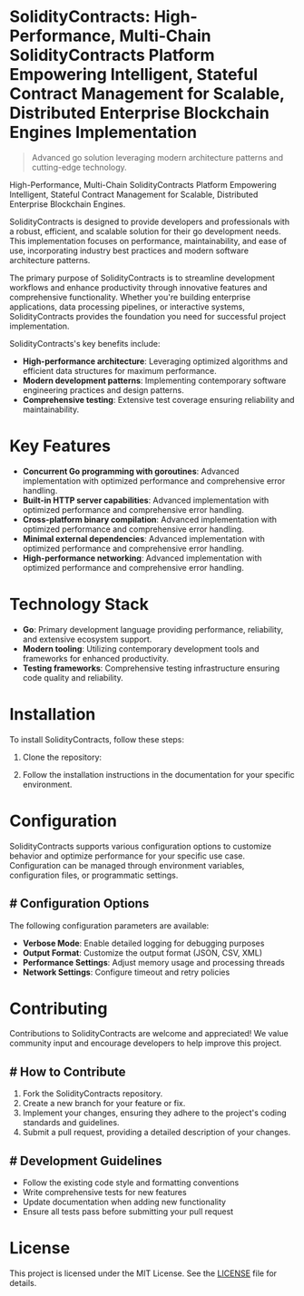 <!-- fallback_SolidityContracts_20251001203511_52214 -->

# SolidityContracts: High-Performance, Multi-Chain SolidityContracts Platform Empowering Intelligent, Stateful Contract Management for Scalable, Distributed Enterprise Blockchain Engines Implementation
> Advanced go solution leveraging modern architecture patterns and cutting-edge technology.

High-Performance, Multi-Chain SolidityContracts Platform Empowering Intelligent, Stateful Contract Management for Scalable, Distributed Enterprise Blockchain Engines.

SolidityContracts is designed to provide developers and professionals with a robust, efficient, and scalable solution for their go development needs. This implementation focuses on performance, maintainability, and ease of use, incorporating industry best practices and modern software architecture patterns.

The primary purpose of SolidityContracts is to streamline development workflows and enhance productivity through innovative features and comprehensive functionality. Whether you're building enterprise applications, data processing pipelines, or interactive systems, SolidityContracts provides the foundation you need for successful project implementation.

SolidityContracts's key benefits include:

* **High-performance architecture**: Leveraging optimized algorithms and efficient data structures for maximum performance.
* **Modern development patterns**: Implementing contemporary software engineering practices and design patterns.
* **Comprehensive testing**: Extensive test coverage ensuring reliability and maintainability.

# Key Features

* **Concurrent Go programming with goroutines**: Advanced implementation with optimized performance and comprehensive error handling.
* **Built-in HTTP server capabilities**: Advanced implementation with optimized performance and comprehensive error handling.
* **Cross-platform binary compilation**: Advanced implementation with optimized performance and comprehensive error handling.
* **Minimal external dependencies**: Advanced implementation with optimized performance and comprehensive error handling.
* **High-performance networking**: Advanced implementation with optimized performance and comprehensive error handling.

# Technology Stack

* **Go**: Primary development language providing performance, reliability, and extensive ecosystem support.
* **Modern tooling**: Utilizing contemporary development tools and frameworks for enhanced productivity.
* **Testing frameworks**: Comprehensive testing infrastructure ensuring code quality and reliability.

# Installation

To install SolidityContracts, follow these steps:

1. Clone the repository:


2. Follow the installation instructions in the documentation for your specific environment.

# Configuration

SolidityContracts supports various configuration options to customize behavior and optimize performance for your specific use case. Configuration can be managed through environment variables, configuration files, or programmatic settings.

## # Configuration Options

The following configuration parameters are available:

* **Verbose Mode**: Enable detailed logging for debugging purposes
* **Output Format**: Customize the output format (JSON, CSV, XML)
* **Performance Settings**: Adjust memory usage and processing threads
* **Network Settings**: Configure timeout and retry policies

# Contributing

Contributions to SolidityContracts are welcome and appreciated! We value community input and encourage developers to help improve this project.

## # How to Contribute

1. Fork the SolidityContracts repository.
2. Create a new branch for your feature or fix.
3. Implement your changes, ensuring they adhere to the project's coding standards and guidelines.
4. Submit a pull request, providing a detailed description of your changes.

## # Development Guidelines

* Follow the existing code style and formatting conventions
* Write comprehensive tests for new features
* Update documentation when adding new functionality
* Ensure all tests pass before submitting your pull request

# License

This project is licensed under the MIT License. See the [LICENSE](https://github.com/Willysc10/SolidityContracts/blob/main/LICENSE) file for details.
